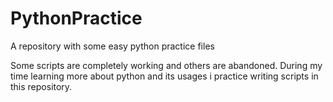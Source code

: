 # PythonPractice
A repository with some easy python practice files

Some scripts are completely working and others are abandoned.
During my time learning more about python and its usages i practice writing scripts in this repository.

